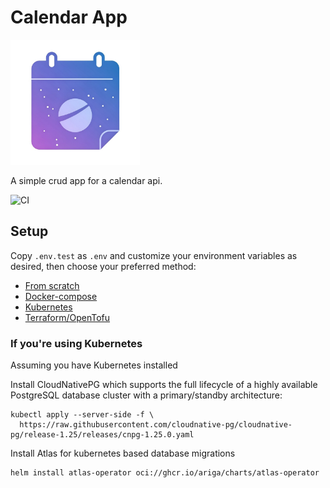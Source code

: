 # Calendar App
<!-- ![logo](./assets/cal_logo_small.jpeg) -->
<img src="./assets/cal_logo_small.jpeg" height="200">

A simple crud app for a calendar api.

![CI](https://github.com/gnublet/calendar_app/actions/workflows/test.yaml/badge.svg)

## Setup
Copy `.env.test` as `.env` and customize your environment variables as desired, then choose your preferred method:

- [From scratch](./docs/setup/scratch.md)
- [Docker-compose](./docs/setup/docker-compose.md)
- [Kubernetes](./docs/setup/kubernetes.md)
- [Terraform/OpenTofu](./docs/setup/terraform.md) 


### If you're using Kubernetes
Assuming you have Kubernetes installed

Install CloudNativePG which supports the full lifecycle of a highly available PostgreSQL database cluster with a primary/standby architecture:
```
kubectl apply --server-side -f \
  https://raw.githubusercontent.com/cloudnative-pg/cloudnative-pg/release-1.25/releases/cnpg-1.25.0.yaml
```

Install Atlas for kubernetes based database migrations
```
helm install atlas-operator oci://ghcr.io/ariga/charts/atlas-operator
```